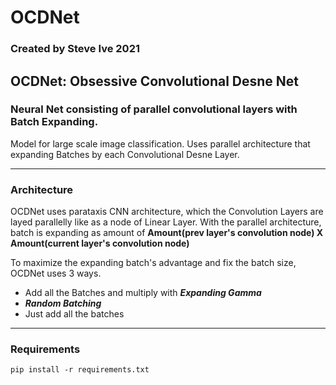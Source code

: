 # OCDNet

### Created by Steve Ive 2021

## OCDNet: Obsessive Convolutional Desne Net
### Neural Net consisting of parallel convolutional layers with Batch Expanding.

Model for large scale image classification. Uses parallel architecture that expanding Batches by each Convolutional Desne Layer.

---
### Architecture

OCDNet uses parataxis CNN architecture, which the Convolution Layers are layed parallelly like as a node of Linear Layer. With the parallel architecture, batch is expanding as amount of **Amount(prev layer's convolution node) X Amount(current layer's convolution node)**

To maximize the expanding batch's advantage and fix the batch size, OCDNet uses 3 ways.

- Add all the Batches and multiply with ***Expanding Gamma***
- ***Random Batching***
- Just add all the batches

---

### Requirements

```pip install -r requirements.txt```

